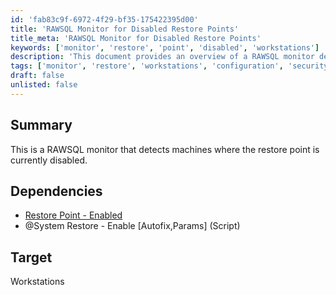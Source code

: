 ```yaml
---
id: 'fab83c9f-6972-4f29-bf35-175422395d00'
title: 'RAWSQL Monitor for Disabled Restore Points'
title_meta: 'RAWSQL Monitor for Disabled Restore Points'
keywords: ['monitor', 'restore', 'point', 'disabled', 'workstations']
description: 'This document provides an overview of a RAWSQL monitor designed to detect machines where the restore point is currently disabled. It includes necessary dependencies and target specifications for effective monitoring.'
tags: ['monitor', 'restore', 'workstations', 'configuration', 'security']
draft: false
unlisted: false
---
```

## Summary

This is a RAWSQL monitor that detects machines where the restore point is currently disabled.

## Dependencies

- [Restore Point - Enabled](https://proval.itglue.com/DOC-5078775-7970528)  
- @System Restore - Enable [Autofix,Params] (Script)

## Target

Workstations






